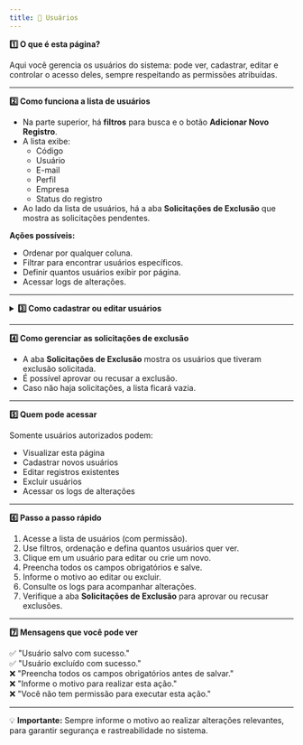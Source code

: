 ```yaml
---
title: 👥 Usuários
---
```



<summary><strong>1️⃣ O que é esta página?</strong></summary>

Aqui você gerencia os usuários do sistema: pode ver, cadastrar, editar e controlar o acesso deles, sempre respeitando as permissões atribuídas.



---


<summary><strong>2️⃣ Como funciona a lista de usuários</strong></summary>

- Na parte superior, há **filtros** para busca e o botão **Adicionar Novo Registro**.  
- A lista exibe:  
  - Código  
  - Usuário  
  - E-mail  
  - Perfil  
  - Empresa  
  - Status do registro  
- Ao lado da lista de usuários, há a aba **Solicitações de Exclusão** que mostra as solicitações pendentes.

**Ações possíveis:**
- Ordenar por qualquer coluna.  
- Filtrar para encontrar usuários específicos.  
- Definir quantos usuários exibir por página.  
- Acessar logs de alterações.



---


<details>
<summary><strong>3️⃣ Como cadastrar ou editar usuários</strong></summary>

<summary><strong>
Para criar um novo registro ou editar:  

1. Clique no botão **Adicionar Novo Registro** ou em um usuário existente.  
2. Na tela de edição, os campos disponíveis são:  
   - **Código ID** *(somente leitura)*  
   - **Pessoa**  
   - **E-mail**  
   - **Organização**  
   - **Perfil de Usuário** *(Chanceler, Curador, CNBB, Owner)*  
   - **CE de Incardinação** *(lista disponível)*  

3. Abaixo, há **3 abas**:
   - **Permissões**  
     - Lista das permissões do usuário conforme cada seção do sistema.  
     - Aviso:  
       > ⚠ **Atenção:** Com relação aos dados sensíveis dos membros, o usuário que possuir este perfil poderá visualizar as seguintes informações:  
       > - Dados pessoais  
       > - Dados de residência  
       > - Naturalidade  
   - **Termos de Uso**  
   - **Políticas de Privacidade**  

4. **Botões disponíveis na parte superior para  EDITAR cadastros**:
   - **Reenviar e-mail**  
   - **Filtros**  
   - **Salvar**  
   - **Cancelar**  
   - **Mudar status** *(Ativo, Inativo, com descrição)*  

5. **Botões disponíveis na parte superior para CRIAR cadastros**:  
   - **Salvar**  
   - **Cancelar**  
   

**Observação:** Campos obrigatórios devem ser preenchidos antes de salvar. Ao editar ou excluir, é necessário informar o motivo para registro no sistema.
</strong></summary>
</details>

---


<summary><strong>4️⃣ Como gerenciar as solicitações de exclusão</strong></summary>

- A aba **Solicitações de Exclusão** mostra os usuários que tiveram exclusão solicitada.  
- É possível aprovar ou recusar a exclusão.  
- Caso não haja solicitações, a lista ficará vazia.



---


<summary><strong>5️⃣ Quem pode acessar</strong></summary>

Somente usuários autorizados podem:  
- Visualizar esta página  
- Cadastrar novos usuários  
- Editar registros existentes  
- Excluir usuários  
- Acessar os logs de alterações  



---


<summary><strong>6️⃣ Passo a passo rápido</strong></summary>

1. Acesse a lista de usuários (com permissão).  
2. Use filtros, ordenação e defina quantos usuários quer ver.  
3. Clique em um usuário para editar ou crie um novo.  
4. Preencha todos os campos obrigatórios e salve.  
5. Informe o motivo ao editar ou excluir.  
6. Consulte os logs para acompanhar alterações.  
7. Verifique a aba **Solicitações de Exclusão** para aprovar ou recusar exclusões.


---


<summary><strong>7️⃣ Mensagens que você pode ver</strong></summary>

✅ "Usuário salvo com sucesso."  
✅ "Usuário excluído com sucesso."  
❌ "Preencha todos os campos obrigatórios antes de salvar."  
❌ "Informe o motivo para realizar esta ação."  
❌ "Você não tem permissão para executar esta ação."



---

💡 **Importante:** Sempre informe o motivo ao realizar alterações relevantes, para garantir segurança e rastreabilidade no sistema.
